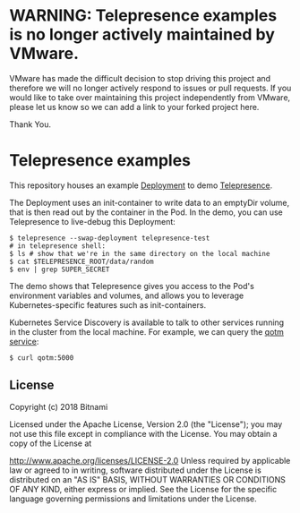 # WARNING: Telepresence examples is no longer actively maintained by VMware.

VMware has made the difficult decision to stop driving this project and therefore we will no longer actively respond to issues or pull requests. If you would like to take over maintaining this project independently from VMware, please let us know so we can add a link to your forked project here.

Thank You.


# Telepresence examples

This repository houses an example [Deployment](telepresence-test.yaml) to demo
[Telepresence](https://telepresence.io).

The Deployment uses an init-container to write data to an emptyDir volume, that
is then read out by the container in the Pod. In the demo, you can use
Telepresence to live-debug this Deployment:

```
$ telepresence --swap-deployment telepresence-test
# in telepresence shell:
$ ls # show that we're in the same directory on the local machine
$ cat $TELEPRESENCE_ROOT/data/random
$ env | grep SUPER_SECRET
```

The demo shows that Telepresence gives you access to the Pod's environment
variables and volumes, and allows you to leverage Kubernetes-specific features
such as init-containers.

Kubernetes Service Discovery is available to talk to other services running in
the cluster from the local machine. For example, we can query the [qotm
service](qotm.sh):

```
$ curl qotm:5000
```

## License

Copyright (c) 2018 Bitnami

Licensed under the Apache License, Version 2.0 (the "License"); you may not use
this file except in compliance with the License. You may obtain a copy of the
License at

http://www.apache.org/licenses/LICENSE-2.0 Unless required by applicable law or
agreed to in writing, software distributed under the License is distributed on
an "AS IS" BASIS, WITHOUT WARRANTIES OR CONDITIONS OF ANY KIND, either express
or implied. See the License for the specific language governing permissions and
limitations under the License.
